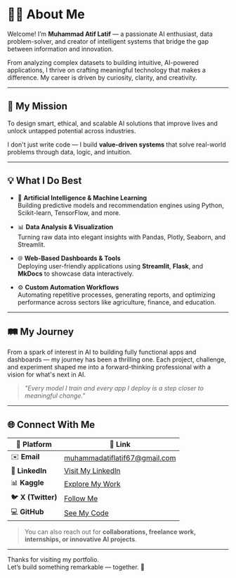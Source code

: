 # 🙋‍♂️ About Me

Welcome! I’m **Muhammad Atif Latif** — a passionate AI enthusiast, data problem-solver, and creator of intelligent systems that bridge the gap between information and innovation.

From analyzing complex datasets to building intuitive, AI-powered applications, I thrive on crafting meaningful technology that makes a difference. My career is driven by curiosity, clarity, and creativity.

---

## 🎯 My Mission

To design smart, ethical, and scalable AI solutions that improve lives and unlock untapped potential across industries.

I don't just write code — I build **value-driven systems** that solve real-world problems through data, logic, and intuition.

---

## 💡 What I Do Best

- 🧠 **Artificial Intelligence & Machine Learning**  
  Building predictive models and recommendation engines using Python, Scikit-learn, TensorFlow, and more.

- 📊 **Data Analysis & Visualization**  
  Turning raw data into elegant insights with Pandas, Plotly, Seaborn, and Streamlit.

- 🌐 **Web-Based Dashboards & Tools**  
  Deploying user-friendly applications using **Streamlit**, **Flask**, and **MkDocs** to showcase data interactively.

- ⚙️ **Custom Automation Workflows**  
  Automating repetitive processes, generating reports, and optimizing performance across sectors like agriculture, finance, and education.

---

## 🛤️ My Journey

From a spark of interest in AI to building fully functional apps and dashboards — my journey has been a thrilling one. Each project, challenge, and experiment shaped me into a forward-thinking professional with a vision for what's next in AI.

> *"Every model I train and every app I deploy is a step closer to meaningful change."*

---

## 🌐 Connect With Me

| 🔗 Platform | 📍 Link |
|-------------|--------|
| ✉️ **Email** | [muhammadatiflatif67@gmail.com](mailto:muhammadatiflatif67@gmail.com) |
| 💼 **LinkedIn** | [Visit My LinkedIn](https://www.linkedin.com/in/muhammad-atif-latif-13a171318?utm_source=share&utm_campaign=share_via&utm_content=profile&utm_medium=android_app) |
| 📊 **Kaggle** | [Explore My Work](https://www.kaggle.com/muhammadatiflatif) |
| 🐦 **X (Twitter)** | [Follow Me](https://x.com/mianatif5867?s=09) |
| 💻 **GitHub** | [See My Code](https://github.com/M-Atif-Latif) |

> You can also reach out for **collaborations, freelance work, internships, or innovative AI projects**.

---

Thanks for visiting my portfolio.  
Let’s build something remarkable — together. 🚀
